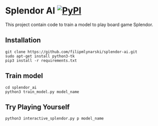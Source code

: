 Splendor AI [![PyPI](https://img.shields.io/pypi/pyversions/Django.svg?style=plastic)](https://github.com/filipmlynarski/splendor-ai)
===========
This project contain code to train a model to play board game Splendor.

Installation
------------
```
git clone https://github.com/filipmlynarski/splendor-ai.git
sudo apt-get install python3-tk
pip3 install -r requirements.txt
```

Train model
-----------
```
cd splendor_ai
python3 train_model.py model_name
```

Try Playing Yourself
-----------
```
python3 interactive_splendor.py p model_name
```